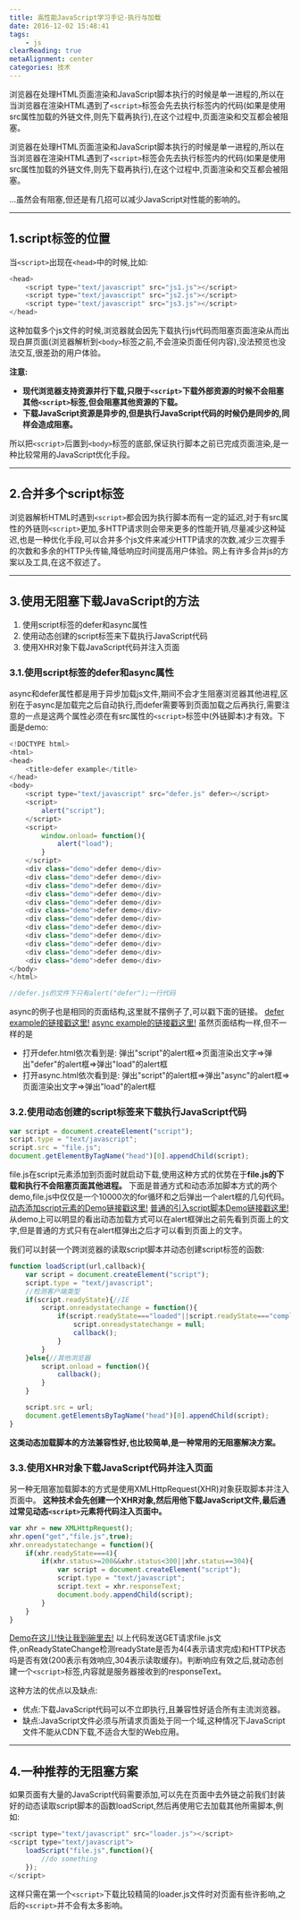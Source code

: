 ```yaml
---
title: 高性能JavaScript学习手记-执行与加载
date: 2016-12-02 15:48:41
tags:
    - js
clearReading: true
metaAlignment: center
categories: 技术
---
```


浏览器在处理HTML页面渲染和JavaScript脚本执行的时候是单一进程的,所以在当浏览器在渲染HTML遇到了`<script>`标签会先去执行标签内的代码(如果是使用src属性加载的外链文件,则先下载再执行),在这个过程中,页面渲染和交互都会被阻塞。

<!-- excerpt -->

浏览器在处理HTML页面渲染和JavaScript脚本执行的时候是单一进程的,所以在当浏览器在渲染HTML遇到了`<script>`标签会先去执行标签内的代码(如果是使用src属性加载的外链文件,则先下载再执行),在这个过程中,页面渲染和交互都会被阻塞。

...虽然会有阻塞,但还是有几招可以减少JavaScript对性能的影响的。

---
## **1.script标签的位置**

当`<script>`出现在`<head>`中的时候,比如:

``` javascript
<head>
    <script type="text/javascript" src="js1.js"></script>
    <script type="text/javascript" src="js2.js"></script>
    <script type="text/javascript" src="js3.js"></script>
</head>
```

这种加载多个js文件的时候,浏览器就会因先下载执行js代码而阻塞页面渲染从而出现白屏页面(浏览器解析到`<body>`标签之前,不会渲染页面任何内容),没法预览也没法交互,很差劲的用户体验。

**注意:**
- **现代浏览器支持资源并行下载,只限于`<script>`下载外部资源的时候不会阻塞其他`<script>`标签,但会阻塞其他资源的下载。**
- **下载JavaScript资源是异步的,但是执行JavaScript代码的时候仍是同步的,同样会造成阻塞。**

所以把`<script>`后置到`<body>`标签的底部,保证执行脚本之前已完成页面渲染,是一种比较常用的JavaScript优化手段。

---
## **2.合并多个script标签**

浏览器解析HTML时遇到`<script>`都会因为执行脚本而有一定的延迟,对于有src属性的外链则`<script>`更加,多HTTP请求则会带来更多的性能开销,尽量减少这种延迟,也是一种优化手段,可以合并多个js文件来减少HTTP请求的次数,减少三次握手的次数和多余的HTTP头传输,降低响应时间提高用户体验。网上有许多合并js的方案以及工具,在这不叙述了。

---
## **3.使用无阻塞下载JavaScript的方法**
1. 使用script标签的defer和async属性
2. 使用动态创建的script标签来下载执行JavaScript代码
3. 使用XHR对象下载JavaScript代码并注入页面
### **3.1.使用script标签的defer和async属性**

async和defer属性都是用于异步加载js文件,期间不会才生阻塞浏览器其他进程,区别在于async是加载完之后自动执行,而defer需要等到页面加载之后再执行,需要注意的一点是这两个属性必须在有src属性的`<script>`标签中(外链脚本)才有效。下面是demo:

``` javascript
<!DOCTYPE html>
<html>
<head>
    <title>defer example</title>
</head>
<body>
    <script type="text/javascript" src="defer.js" defer></script>
    <script>
        alert("script");
    </script>
    <script>
        window.onload= function(){
            alert("load");
        }
    </script>
    <div class="demo">defer demo</div>
    <div class="demo">defer demo</div>
    <div class="demo">defer demo</div>
    <div class="demo">defer demo</div>
    <div class="demo">defer demo</div>
    <div class="demo">defer demo</div>
    <div class="demo">defer demo</div>
    <div class="demo">defer demo</div>
    <div class="demo">defer demo</div>
    <div class="demo">defer demo</div>
    <div class="demo">defer demo</div>
    <div class="demo">defer demo</div>
</body>
</html>

//defer.js的文件下只有alert("defer");一行代码
```

async的例子也是相同的页面结构,这里就不摆例子了,可以戳下面的链接。
[defer example的链接戳这里!](http://book.jirengu.com/Rcong/my-practical-code/defer-async-demo/defer.html)
[async example的链接戳这里!](http://book.jirengu.com/Rcong/my-practical-code/defer-async-demo/async.html)
虽然页面结构一样,但不一样的是
- 打开defer.html依次看到是: 弹出"script"的alert框=>页面渲染出文字=>弹出"defer"的alert框=>弹出"load"的alert框
- 打开async.html依次看到是: 弹出"script"的alert框=>弹出"async"的alert框=>页面渲染出文字=>弹出"load"的alert框
### **3.2.使用动态创建的script标签来下载执行JavaScript代码**

``` javascript
var script = document.createElement("script");
script.type = "text/javascript";
script.src = "file.js";
document.getElementByTagName("head")[0].appendChild(script);
```

file.js在script元素添加到页面时就启动下载,使用这种方式的优势在于**file.js的下载和执行不会阻塞页面其他进程。**
下面是普通方式和动态添加脚本方式的两个demo,file.js中仅仅是一个10000次的for循环和之后弹出一个alert框的几句代码。
[动态添加script元素的Demo链接戳这里!](http://book.jirengu.com/Rcong/my-practical-code/dynamic-script-element/dynamic.html)
[普通的引入script脚本Demo链接戳这里!](http://book.jirengu.com/Rcong/my-practical-code/dynamic-script-element/normal.html)
从demo上可以明显的看出动态加载方式可以在alert框弹出之前先看到页面上的文字,但是普通的方式只有在alert框弹出之后才可以看到页面上的文字。

我们可以封装一个跨浏览器的读取script脚本并动态创建script标签的函数:

``` javascript
function loadScript(url,callback){
    var script = document.createElement("script");
    script.type = "text/javascript";
    //检测客户端类型
    if(script.readyState){//IE
        script.onreadystatechange = function(){
            if(script.readyState==="loaded"||script.readyState==="complete"){
                script.onreadystatechange = null;
                callback();
            }
        }
    }else{//其他浏览器
        script.onload = function(){
            callback();
        }    
    }

    script.src = url;
    document.getElementsByTagName("head")[0].appendChild(script);
}
```

**这类动态加载脚本的方法兼容性好,也比较简单,是一种常用的无阻塞解决方案。**
### **3.3.使用XHR对象下载JavaScript代码并注入页面**

另一种无阻塞加载脚本的方式是使用XMLHttpRequest(XHR)对象获取脚本并注入页面中。
**这种技术会先创建一个XHR对象,然后用他下载JavaScript文件,最后通过常见动态`<script>`元素将代码注入页面中。**

``` javascript
var xhr = new XMLHttpRequest();
xhr.open("get","file.js",true);
xhr.onreadystatechange = function(){
    if(xhr.readyState===4){
        if(xhr.status>=200&&xhr.status<300||xhr.status==304){
            var script = document.createElement("script");
            script.type = "text/javascript";
            script.text = xhr.responseText;
            document.body.appendChild(script);
        }
    }
}
```

[Demo在这儿!快让我到碗里去!](http://book.jirengu.com/Rcong/my-practical-code/XMLHttpRequest-script-injection/XMLHttpRequest.html)
以上代码发送GET请求file.js文件,onReadyStateChange检测readyState是否为4(4表示请求完成)和HTTP状态吗是否有效(200表示有效响应,304表示读取缓存)。判断响应有效之后,就动态创建一个`<script>`标签,内容就是服务器接收到的responseText。

这种方法的优点以及缺点:
- 优点:下载JavaScript代码可以不立即执行,且兼容性好适合所有主流浏览器。
- 缺点:JavaScript文件必须与所请求页面处于同一个域,这种情况下JavaScript文件不能从CDN下载,不适合大型的Web应用。

---
## **4.一种推荐的无阻塞方案**

如果页面有大量的JavaScript代码需要添加,可以先在页面中去外链之前我们封装好的动态读取script脚本的函数loadScript,然后再使用它去加载其他所需脚本,例如:

``` javascript
<script type="text/javascript" src="loader.js"></script>
<script type="text/javascript">
    loadScript("file.js",function(){
        //do something
    });
</script>
```

这样只需在第一个`<script>`下载比较精简的loader.js文件时对页面有些许影响,之后的`<script>`并不会有太多影响。

